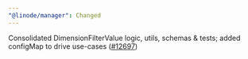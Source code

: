 ```yaml
---
"@linode/manager": Changed
---
```


Consolidated DimensionFilterValue logic, utils, schemas & tests; added configMap to drive use-cases ([#12697](https://github.com/linode/manager/pull/12697))
